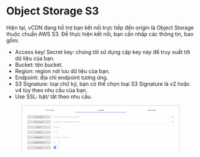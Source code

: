 # Object Storage S3

Hiện tại, vCDN đang hỗ trợ bạn kết nối trực tiếp đến origin là Object Storage thuộc chuẩn AWS S3. Để thực hiện kết nối, bạn cần nhập các thông tin, bao gồm:

* Access key/ Secret key: chúng tôi sử dụng cặp key này để truy xuất tới dữ liệu của bạn.
* Bucket: tên bucket.
* Region: region nơi lưu dữ liệu của bạn.
* Endpoint: địa chỉ endpoint tương ứng.
* S3 Signature: loại chữ ký, bạn có thể chọn loại S3 Signature là v2 hoặc v4 tùy theo nhu cầu của bạn.
* Use SSL: bật/ tắt theo nhu cầu.

<figure><img src="../../.gitbook/assets/image (186).png" alt=""><figcaption></figcaption></figure>
